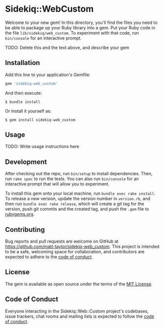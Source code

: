 # Sidekiq::WebCustom

Welcome to your new gem! In this directory, you'll find the files you need to be able to package up your Ruby library into a gem. Put your Ruby code in the file `lib/sidekiq/web_custom`. To experiment with that code, run `bin/console` for an interactive prompt.

TODO: Delete this and the text above, and describe your gem

## Installation

Add this line to your application's Gemfile:

```ruby
gem 'sidekiq-web_custom'
```

And then execute:

    $ bundle install

Or install it yourself as:

    $ gem install sidekiq-web_custom

## Usage

TODO: Write usage instructions here

## Development

After checking out the repo, run `bin/setup` to install dependencies. Then, run `rake spec` to run the tests. You can also run `bin/console` for an interactive prompt that will allow you to experiment.

To install this gem onto your local machine, run `bundle exec rake install`. To release a new version, update the version number in `version.rb`, and then run `bundle exec rake release`, which will create a git tag for the version, push git commits and the created tag, and push the `.gem` file to [rubygems.org](https://rubygems.org).

## Contributing

Bug reports and pull requests are welcome on GitHub at https://github.com/matt-taylor/sidekiq-web_custom. This project is intended to be a safe, welcoming space for collaboration, and contributors are expected to adhere to the [code of conduct](https://github.com/matt-taylor/sidekiq-web_custom/blob/main/CODE_OF_CONDUCT.md).

## License

The gem is available as open source under the terms of the [MIT License](https://opensource.org/licenses/MIT).

## Code of Conduct

Everyone interacting in the Sidekiq::Web::Custom project's codebases, issue trackers, chat rooms and mailing lists is expected to follow the [code of conduct](https://github.com/matt-taylor/sidekiq-web_custom/blob/main/CODE_OF_CONDUCT.md).
